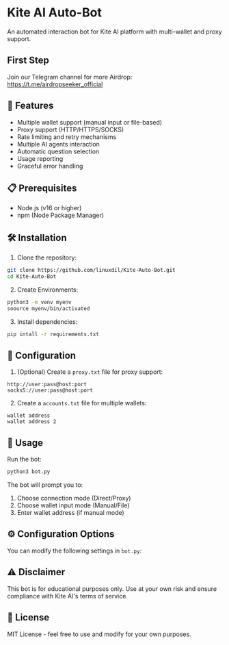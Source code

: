 # Kite AI Auto-Bot

An automated interaction bot for Kite AI platform with multi-wallet and proxy support.

## First Step

Join our Telegram channel for more Airdrop:
https://t.me/airdropseeker_official

## 🌟 Features

- Multiple wallet support (manual input or file-based)
- Proxy support (HTTP/HTTPS/SOCKS)
- Rate limiting and retry mechanisms
- Multiple AI agents interaction
- Automatic question selection
- Usage reporting
- Graceful error handling

## 📋 Prerequisites

- Node.js (v16 or higher)
- npm (Node Package Manager)

## 🛠️ Installation

1. Clone the repository:
```bash
git clone https://github.com/linuxdil/Kite-Auto-Bot.git
cd Kite-Auto-Bot
```

2. Create Environments:
```bash
python3 -m venv myenv
soource myenv/bin/activated
```

3. Install dependencies:
```bash
pip intall -r requirements.txt
```
## 📝 Configuration

1. (Optional) Create a `proxy.txt` file for proxy support:
```
http://user:pass@host:port
socks5://user:pass@host:port
```

2. Create a `accounts.txt` file for multiple wallets:
```
wallet address
wallet address 2
```

## 🚀 Usage

Run the bot:
```bash
python3 bot.py
```

The bot will prompt you to:
1. Choose connection mode (Direct/Proxy)
2. Choose wallet input mode (Manual/File)
3. Enter wallet address (if manual mode)

## ⚙️ Configuration Options

You can modify the following settings in `bot.py`:

## ⚠️ Disclaimer

This bot is for educational purposes only. Use at your own risk and ensure compliance with Kite AI's terms of service.

## 📜 License

MIT License - feel free to use and modify for your own purposes.
